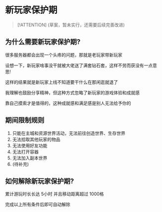 # 新玩家保护期

> [!ATTENTION]
> (草案，暂未实行，还需要后续完善改进)
>

## 为什么需要新玩家保护期?

很多服务器都会出现一个头疼的问题，那就是老玩家带新玩家

设想一下，新玩家啥事没干就被大佬送了满套钻石套，这样不劳而获没有一点意思!

这样的结果就是新玩家上线不知道要干什么在那闲逛就退了

我理解也鼓励分享精神，但这种方式忽略了新玩家的游戏体验和成就感

靠自己摸索才是值得的，这种成就感和满足感是别人无法给予你的

## 期间限制规则

1. 只能在主城和资源世界活动，无法前往创造世界、生存世界
2. 无法拾取其他玩家的物品
3. 无法使用好友功能
4. 无法打开容器
5. 无法加入副本世界
6. (待补充)

## 如何解除新玩家保护期?

累计游玩时长长达 5小时 并且移动距离超过 1000格

完成以上所有条件后即可自动解除
